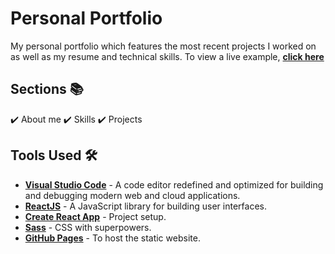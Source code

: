 # Personal Portfolio

My personal portfolio which features the most recent projects I worked on as well as my resume and technical skills.
To view a live example, **[click here](https://eduardconstantin.github.io)**

## Sections 📚
✔️ About me
✔️ Skills
✔️ Projects

## Tools Used 🛠️
* [<b>Visual Studio Code</b>](https://code.visualstudio.com) - A code editor redefined and optimized for building and debugging modern web and cloud applications.
* [<b>ReactJS</b>](https://reactjs.org) - A JavaScript library for building user interfaces.
* [<b>Create React App</b>](https://create-react-app.dev) - Project setup.
* [<b>Sass</b>](https://sass-lang.com) - CSS with superpowers.
* [<b>GitHub Pages</b>](https://create-react-app.dev/docs/deployment/#github-pages) - To host the static website.


